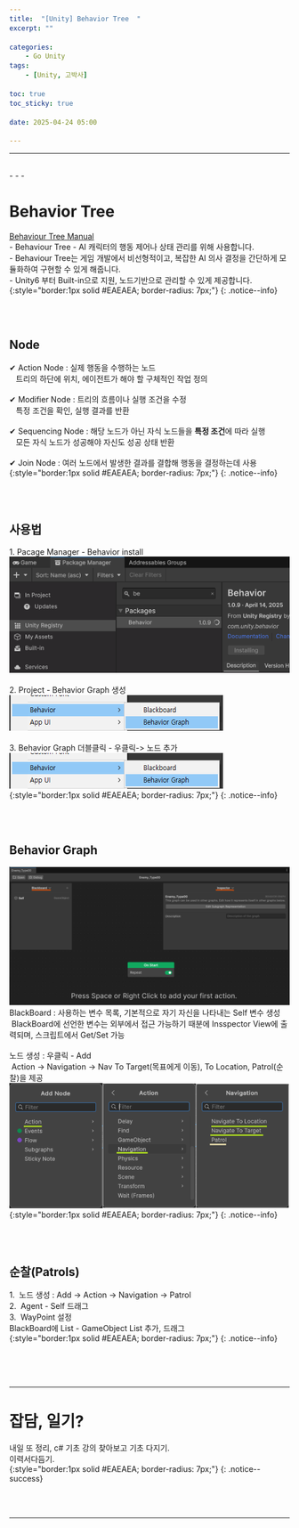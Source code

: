 ```yaml
---
title:  "[Unity] Behavior Tree  "
excerpt: ""

categories:
    - Go Unity
tags:
    - [Unity, 고박사]

toc: true
toc_sticky: true
 
date: 2025-04-24 05:00

---
```

- - -


<br>
- - - 

# Behavior Tree
[Behaviour Tree Manual](https://docs.unity3d.com/Packages/com.unity.behavior@1.0/manual/index.html)  
-&nbsp;Behaviour Tree - AI 캐릭터의 행동 제어나 상태 관리를 위해 사용합니다.  
-&nbsp;Behaviour Tree는 게임 개발에서 비선형적이고, 복잡한 AI 의사 결정을 간단하게 모듈화하여 구현할 수 있게 해줍니다.  
-&nbsp;Unity6 부터 Built-in으로 지원, 노드기반으로 관리할 수 있게 제공합니다.  
{:style="border:1px solid #EAEAEA; border-radius: 7px;"}
{: .notice--info}  

<br><br>

## Node
✔ Action Node : 실제 행동을 수행하는 노드  
&nbsp;&nbsp; 트리의 하단에 위치, 에이전트가 해야 할 구체적인 작업 정의  
&nbsp;  
✔ Modifier Node : 트리의 흐름이나 실행 조건을 수정  
&nbsp;&nbsp; 특정 조건을 확인, 실행 결과를 반환  
&nbsp;  
✔ Sequencing Node : 해당 노드가 아닌 자식 노드들을 **특정 조건**에 따라 실행  
&nbsp;&nbsp; 모든 자식 노드가 성공해야 자신도 성공 상태 반환  
&nbsp;  
✔ Join Node : 여러 노드에서 발생한 결과를 결합해 행동을 결정하는데 사용  
{:style="border:1px solid #EAEAEA; border-radius: 7px;"}
{: .notice--info}  

<br><br>

## 사용법
1.&nbsp;Pacage Manager - Behavior install  
![Image](https://github.com/levell1/levell1.github.io/blob/main/Image/Project1/Behavior1.png?raw=true)  
&nbsp;  
2.&nbsp;Project - Behavior Graph 생성  
![Image](https://github.com/levell1/levell1.github.io/blob/main/Image/Project1/Behavior2.png?raw=true)  
&nbsp;  
3.&nbsp;Behavior Graph 더블클릭 - 우클릭-> 노드 추가    
![Image](https://github.com/levell1/levell1.github.io/blob/main/Image/Project1/Behavior2.png?raw=true)  
{:style="border:1px solid #EAEAEA; border-radius: 7px;"}
{: .notice--info}  

<br><br>

## Behavior Graph
![Image](https://github.com/levell1/levell1.github.io/blob/main/Image/Project1/Behavior3.png?raw=true)  
BlackBoard : 사용하는 변수 목록, 기본적으로 자기 자신을 나타내는 Self 변수 생성  
&nbsp;BlackBoard에 선언한 변수는 외부에서 접근 가능하기 때분에 Insspector View에 출력되며, 스크립트에서 Get/Set 가능  
&nbsp;  
노드 생성 : 우클릭 - Add  
&nbsp;Action -> Navigation -> Nav To Target(목표에게 이동), To Location, Patrol(순찰)을 제공  
![Image](https://github.com/levell1/levell1.github.io/blob/main/Image/Project1/Behavior4.png?raw=true)  
{:style="border:1px solid #EAEAEA; border-radius: 7px;"}
{: .notice--info}  

<br><br>

## 순찰(Patrols)
1.&nbsp; 노드 생성 : Add -> Action -> Navigation -> Patrol  
2.&nbsp; Agent - Self 드래그  
3.&nbsp; WayPoint 설정  
BlackBoard에 List - GameObject List 추가, 드래그  
{:style="border:1px solid #EAEAEA; border-radius: 7px;"}
{: .notice--info}  


<br><br><br>
- - - 

# 잡담, 일기?
내일 또 정리, c# 기초 강의 찾아보고 기초 다지기.  
이력서다듬기.  
{:style="border:1px solid #EAEAEA; border-radius: 7px;"}
{: .notice--success}  


<br><br>
- - -